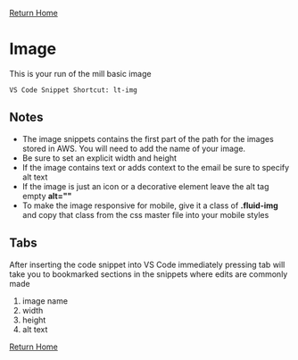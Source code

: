 
[Return Home](index.md)

# Image
This is your run of the mill basic image

```
VS Code Snippet Shortcut: lt-img
```



## Notes
- The image snippets contains the first part of the path for the images stored in AWS.  You will need to add the name of your image.
- Be sure to set an explicit width and height
- If the image contains text or adds context to the email be sure to specify alt text
- If the image is just an icon or a decorative element leave the alt tag empty **alt=""**
- To make the image responsive for mobile, give it a class of **.fluid-img** and copy that class from the css master file into your mobile styles


## Tabs
After inserting the code snippet into VS Code immediately pressing tab will take you to bookmarked sections in the snippets where edits are commonly made
1. image name
2. width
3. height
4. alt text


[Return Home](index.md)
